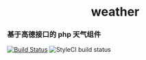 <h1 align="center">weather</h1>


### 基于高德接口的 php 天气组件

[![Build Status](https://travis-ci.org/wtySk/weather.svg?branch=master)](https://travis-ci.org/wtySk/weather)
![StyleCI build status](https://github.styleci.io/repos/155523916/shield) 